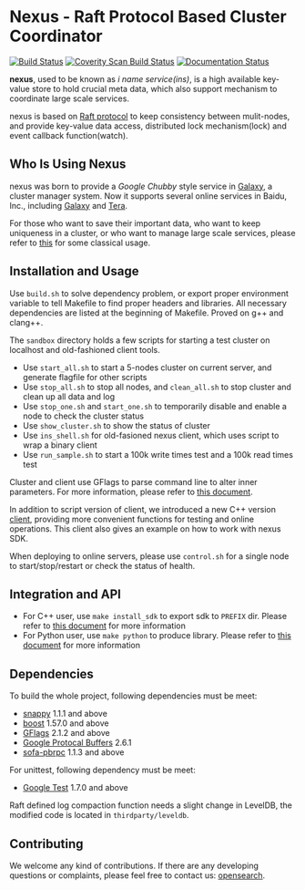 # Nexus - Raft Protocol Based Cluster Coordinator

[![Build Status](https://travis-ci.org/baidu/ins.svg?branch=master)](https://travis-ci.org/baidu/ins)
[![Coverity Scan Build Status](https://scan.coverity.com/projects/10966/badge.svg)](https://scan.coverity.com/projects/10966)
[![Documentation Status](https://img.shields.io/badge/中文文档-最新-brightgreen.svg)](doc/introduction_cn.md)

**nexus**, used to be known as *i name service(ins)*, is a high available key-value store to hold crucial meta data, which also support mechanism to coordinate large scale services.

nexus is based on [Raft protocol](https://raft.github.io/) to keep consistency between mulit-nodes, and provide key-value data access, distributed lock mechanism(lock) and event callback function(watch).

## Who Is Using Nexus

nexus was born to provide a *Google Chubby* style service in [Galaxy](https://github.com/baidu/galaxy), a cluster manager system. Now it supports several online services in Baidu, Inc., including [Galaxy](https://github.com/baidu/galaxy) and [Tera](https://github.com/baidu/tera).

For those who want to save their important data, who want to keep uniqueness in a cluster, or who want to manage large scale services, please refer to [this](doc/usage.md) for some classical usage.

## Installation and Usage

Use `build.sh` to solve dependency problem, or export proper environment variable to tell Makefile to find proper headers and libraries. All necessary dependencies are listed at the beginning of Makefile. Proved on g++ and clang++.

The `sandbox` directory holds a few scripts for starting a test cluster on localhost and old-fashioned client tools.
* Use `start_all.sh` to start a 5-nodes cluster on current server, and generate flagfile for other scripts
* Use `stop_all.sh` to stop all nodes, and `clean_all.sh` to stop cluster and clean up all data and log
* Use `stop_one.sh` and `start_one.sh` to temporarily disable and enable a node to check the cluster status
* Use `show_cluster.sh` to show the status of cluster
* Use `ins_shell.sh` for old-fasioned nexus client, which uses script to wrap a binary client
* Use `run_sample.sh` to start a 100k write times test and a 100k read times test

Cluster and client use GFlags to parse command line to alter inner parameters. For more information, please refer to [this document](doc/configuration.md).

In addition to script version of client, we introduced a new C++ version [client](src/client/ncli.cc), providing more convenient functions for testing and online operations. This client also gives an example on how to work with nexus SDK.

When deploying to online servers, please use `control.sh` for a single node to start/stop/restart or check the status of health.

## Integration and API

* For C++ user, use `make install_sdk` to export sdk to `PREFIX` dir. Please refer to [this document](doc/cxx_api.md) for more information
* For Python user, use `make python` to produce library. Please refer to [this document](doc/python_api.md) for more information

## Dependencies

To build the whole project, following dependencies must be meet:
* [snappy](https://github.com/google/snappy) 1.1.1 and above
* [boost](http://www.boost.org/) 1.57.0 and above
* [GFlags](https://github.com/gflags/gflags) 2.1.2 and above
* [Google Protocal Buffers](https://github.com/google/protobuf) 2.6.1
* [sofa-pbrpc](https://github.com/baidu/sofa-pbrpc) 1.1.3 and above

For unittest, following dependency must be meet:
* [Google Test](https://github.com/google/googletest) 1.7.0 and above

Raft defined log compaction function needs a slight change in LevelDB, the modified code is located in `thirdparty/leveldb`.

## Contributing

We welcome any kind of contributions. If there are any developing questions or complaints, please feel free to contact us: [opensearch](mailto:opensearch@baidu.com).

